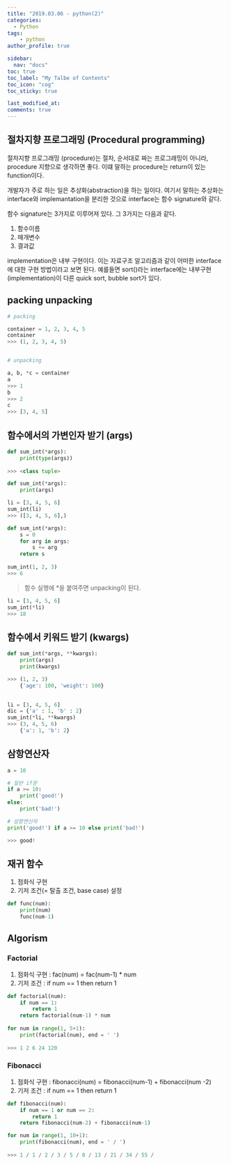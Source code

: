 ```yaml
---
title: "2019.03.06 - python(2)"
categories: 
  - Python
tags:
    - python
author_profile: true

sidebar:
  nav: "docs"
toc: true
toc_label: "My Talbe of Contents"
toc_icon: "cog"
toc_sticky: true

last_modified_at:
comments: true
---
```


## 절차지향 프로그래밍 (Procedural programming)

절차지향 프로그래밍 (procedure)는 절차, 순서대로 짜는 프로그래밍이 아니라, procedure 지향으로 생각하면 좋다. 이떄 말하는 procedure는 return이 있는 function이다.

개발자가 주로 하는 일은 추상화(abstraction)을 하는 일이다. 여기서 말하는 추상화는 interface와 implemantation을 분리한 것으로 interface는 함수 signature와 같다. 

함수 signature는 3가지로 이루어져 있다. 그 3가지는 다음과 같다.

1. 함수이름
2. 매개변수
3. 결과값

implementation은 내부 구현이다. 이는 자료구조 알고리즘과 같이 어떠한 interface에 대한 구현 방법이라고 보면 된다. 예를들면 sort()라는 interface에는 내부구현(implementation)이 다른 quick sort, bubble sort가 있다. 

## packing unpacking

```python
# packing

container = 1, 2, 3, 4, 5
container
>>> (1, 2, 3, 4, 5)


# unpacking

a, b, *c = container
a
>>> 1
b
>>> 2
c
>>> [3, 4, 5]
```

## 함수에서의 가변인자 받기 (args)

```python
def sum_int(*args):
    print(type(args))
    
>>> <class tuple>

def sum_int(*args):
    print(args)

li = [3, 4, 5, 6]
sum_int(li)
>>> ([3, 4, 5, 6],)

def sum_int(*args):
    s = 0
    for arg in args:
        s += arg
    return s
    
sum_int(1, 2, 3)
>>> 6
```
> 함수 실행에 *을 붙여주면 unpacking이 된다.

```python
li = [3, 4, 5, 6]
sum_int(*li)
>>> 18
```

## 함수에서 키워드 받기 (kwargs)

```python
def sum_int(*args, **kwargs):
    print(args)
    print(kwargs)

>>> (1, 2, 3)
    {'age': 100, 'weight': 100}    
    

li = [3, 4, 5, 6]
dic = {'a' : 1, 'b' : 2}
sum_int(*li, **kwargs)
>>> (3, 4, 5, 6)
    {'a': 1, 'b': 2}
```


## 삼항연산자

```python
a = 10

# 일반 if문
if a >= 10:
    print('good!')
else:
    print('bad!')

# 삼항연산자    
print('good!') if a >= 10 else print('bad!')

>>> good!
```

## 재귀 함수

1. 점화식 구현
2. 기저 조건(= 탈출 조건, base case) 설정

```python
def func(num):
    print(num)
    func(num-1)
```

## Algorism

### Factorial

1. 점화식 구현 : fac(num) = fac(num-1) * num
2. 기저 조건 : if num == 1 then return 1

```python
def factorial(num):
    if num == 1:
        return 1
    return factorial(num-1) * num
    
for num in range(1, 5+1):
    print(factorial(num), end = ' ')
    
>>> 1 2 6 24 120 
```

### Fibonacci

1. 점화식 구현 : fibonacci(num) = fibonacci(num-1) + fibonacci(num -2)
2. 기저 조건 : if num == 1 then return 1

```python
def fibonacci(num):
    if num == 1 or num == 2:
        return 1
    return fibonacci(num-2) + fibonacci(num-1)

for num in range(1, 10+1):
    print(fibonacci(num), end = ' / ')
    
>>> 1 / 1 / 2 / 3 / 5 / 8 / 13 / 21 / 34 / 55 / 
```